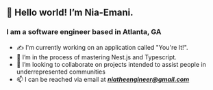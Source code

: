 ## 👋 Hello world! I’m Nia-Emani.
<h3> I am a software engineer based in Atlanta, GA</h3>


- ✍  I'm currently working on an application called "You're It!".
- 🌱 I’m in the process of mastering Nest.js and Typescript.
- 💞️ I’m looking to collaborate on projects intended to assist people in underrepresented communities
- 📫 I can be reached via email at _**[niatheengineer@gmail.com](https://mail.google.com)**_

<!---
Nia-Emani/Nia-Emani is a ✨ special ✨ repository because its `README.md` (this file) appears on your GitHub profile.
You can click the Preview link to take a look at your changes.
--->
